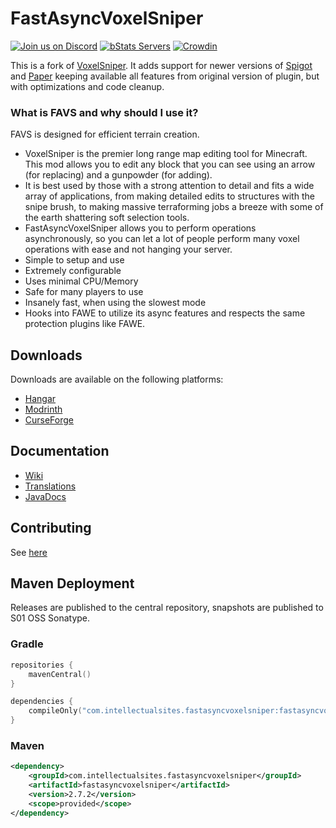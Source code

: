 # FastAsyncVoxelSniper

[![Join us on Discord](https://img.shields.io/discord/268444645527126017.svg?label=&logo=discord&logoColor=ffffff&color=7389D8&labelColor=6A7EC2)](https://discord.gg/intellectualsites)
[![bStats Servers](https://img.shields.io/bstats/servers/6405)](https://bstats.org/plugin/bukkit/FastAsyncVoxelSniper/6405)
[![Crowdin](https://badges.crowdin.net/e/387f461acd0dfa902cb510bc3da3e0e3/localized.svg)](https://intellectualsites.crowdin.com/fastasyncvoxelsniper)

This is a fork of [VoxelSniper](https://github.com/TVPT/VoxelSniper). It adds support for newer versions of [Spigot](https://www.spigotmc.org/) and [Paper](https://papermc.io/) keeping available all features from original version of plugin, but with optimizations and code cleanup.

### What is FAVS and why should I use it?

FAVS is designed for efficient terrain creation.

- VoxelSniper is the premier long range map editing tool for Minecraft. This mod allows you to edit any block that you can see using an arrow (for replacing) and a gunpowder (for adding).
- It is best used by those with a strong attention to detail and 
  fits a wide array of applications, from making detailed edits to structures with the snipe brush, to making massive terraforming jobs a breeze with some of the earth shattering soft selection tools.
- FastAsyncVoxelSniper allows you to perform operations asynchronously, so you can let a lot of people perform many voxel 
  operations with ease and not hanging your server.
- Simple to setup and use
- Extremely configurable
- Uses minimal CPU/Memory
- Safe for many players to use
- Insanely fast, when using the slowest mode
- Hooks into FAWE to utilize its async features and respects the same protection plugins like FAWE.

## Downloads

Downloads are available on the following platforms:
- [Hangar](https://hangar.papermc.io/IntellectualSites/FastAsyncVoxelSniper)
- [Modrinth](https://modrinth.com/plugin/fastasyncvoxelsniper/)
- [CurseForge](https://www.curseforge.com/minecraft/bukkit-plugins/favs)

## Documentation

* [Wiki](https://intellectualsites.github.io/fastasyncvoxelsniper-documentation/)
* [Translations](https://intellectualsites.crowdin.com/fastasyncvoxelsniper)
* [JavaDocs](https://intellectualsites.github.io/fastasyncvoxelsniper-javadocs/)

## Contributing
See [here](https://github.com/IntellectualSites/.github/blob/main/CONTRIBUTING.md)

## Maven Deployment
Releases are published to the central repository, snapshots are published to S01 OSS Sonatype.

### Gradle
```kotlin
repositories {
    mavenCentral()
}

dependencies {
    compileOnly("com.intellectualsites.fastasyncvoxelsniper:fastasyncvoxelsniper:2.7.2")
}
```

### Maven
```xml
<dependency>
    <groupId>com.intellectualsites.fastasyncvoxelsniper</groupId>
    <artifactId>fastasyncvoxelsniper</artifactId>
    <version>2.7.2</version>
    <scope>provided</scope>
</dependency>
```
